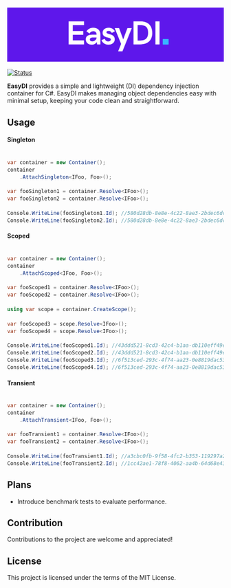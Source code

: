 ![logo](/assets/EasyDI.bigger.logo.png)

[![Status](https://github.com/KrzysztofBorowiecki/EasyDI/actions/workflows/CI.yml/badge.svg)](https://github.com/KrzysztofBorowiecki/EasyDI/actions/workflows/CI.yml)

**EasyDI** provides a simple and lightweight (DI) dependency injection container for C#. EasyDI makes managing object dependencies easy with minimal setup, keeping your code clean and straightforward.

## Usage
#### Singleton
```c#

var container = new Container();
container
    .AttachSingleton<IFoo, Foo>();

var fooSingleton1 = container.Resolve<IFoo>();
var fooSingleton2 = container.Resolve<IFoo>();

Console.WriteLine(fooSingleton1.Id); //580d28db-8e8e-4c22-8ae3-2bdec6dc89cd
Console.WriteLine(fooSingleton2.Id); //580d28db-8e8e-4c22-8ae3-2bdec6dc89cd

```

#### Scoped

```c#

var container = new Container();
container
    .AttachScoped<IFoo, Foo>();

var fooScoped1 = container.Resolve<IFoo>();
var fooScoped2 = container.Resolve<IFoo>();

using var scope = container.CreateScope();

var fooScoped3 = scope.Resolve<IFoo>();
var fooScoped4 = scope.Resolve<IFoo>();

Console.WriteLine(fooScoped1.Id); //43ddd521-8cd3-42c4-b1aa-db110eff49ef
Console.WriteLine(fooScoped2.Id); //43ddd521-8cd3-42c4-b1aa-db110eff49ef
Console.WriteLine(fooScoped3.Id); //6f513ced-293c-4f74-aa23-0e8819dac53e
Console.WriteLine(fooScoped4.Id); //6f513ced-293c-4f74-aa23-0e8819dac53e

```

#### Transient

```c#

var container = new Container();
container
    .AttachTransient<IFoo, Foo>();

var fooTransient1 = container.Resolve<IFoo>();
var fooTransient2 = container.Resolve<IFoo>();

Console.WriteLine(fooTransient1.Id); //a3cbc0fb-9f58-4fc2-b353-119297a2f683
Console.WriteLine(fooTransient2.Id); //1cc42ae1-78f8-4062-aa4b-64d68e43def5

```

## Plans
- Introduce benchmark tests to evaluate performance.

## Contribution 
Contributions to the project are welcome and appreciated!

## License
This project is licensed under the terms of the MIT License.
